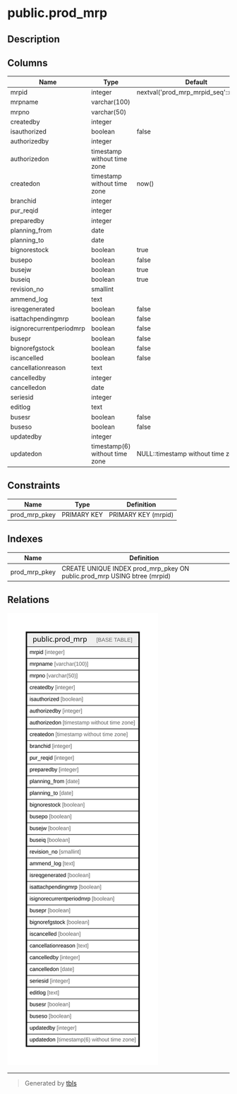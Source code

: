 # public.prod_mrp

## Description

## Columns

| Name | Type | Default | Nullable | Children | Parents | Comment |
| ---- | ---- | ------- | -------- | -------- | ------- | ------- |
| mrpid | integer | nextval('prod_mrp_mrpid_seq'::regclass) | false |  |  |  |
| mrpname | varchar(100) |  | true |  |  |  |
| mrpno | varchar(50) |  | true |  |  |  |
| createdby | integer |  | true |  |  |  |
| isauthorized | boolean | false | true |  |  |  |
| authorizedby | integer |  | true |  |  |  |
| authorizedon | timestamp without time zone |  | true |  |  |  |
| createdon | timestamp without time zone | now() | true |  |  |  |
| branchid | integer |  | true |  |  |  |
| pur_reqid | integer |  | true |  |  |  |
| preparedby | integer |  | true |  |  |  |
| planning_from | date |  | true |  |  |  |
| planning_to | date |  | true |  |  |  |
| bignorestock | boolean | true | true |  |  |  |
| busepo | boolean | false | true |  |  |  |
| busejw | boolean | true | true |  |  |  |
| buseiq | boolean | true | true |  |  |  |
| revision_no | smallint |  | true |  |  |  |
| ammend_log | text |  | true |  |  |  |
| isreqgenerated | boolean | false | true |  |  |  |
| isattachpendingmrp | boolean | false | true |  |  |  |
| isignorecurrentperiodmrp | boolean | false | true |  |  |  |
| busepr | boolean | false | true |  |  |  |
| bignorefgstock | boolean | false | true |  |  |  |
| iscancelled | boolean | false | true |  |  |  |
| cancellationreason | text |  | true |  |  |  |
| cancelledby | integer |  | true |  |  |  |
| cancelledon | date |  | true |  |  |  |
| seriesid | integer |  | true |  |  |  |
| editlog | text |  | true |  |  |  |
| busesr | boolean | false | true |  |  |  |
| buseso | boolean | false | true |  |  |  |
| updatedby | integer |  | true |  |  |  |
| updatedon | timestamp(6) without time zone | NULL::timestamp without time zone | true |  |  |  |

## Constraints

| Name | Type | Definition |
| ---- | ---- | ---------- |
| prod_mrp_pkey | PRIMARY KEY | PRIMARY KEY (mrpid) |

## Indexes

| Name | Definition |
| ---- | ---------- |
| prod_mrp_pkey | CREATE UNIQUE INDEX prod_mrp_pkey ON public.prod_mrp USING btree (mrpid) |

## Relations

![er](public.prod_mrp.svg)

---

> Generated by [tbls](https://github.com/k1LoW/tbls)
